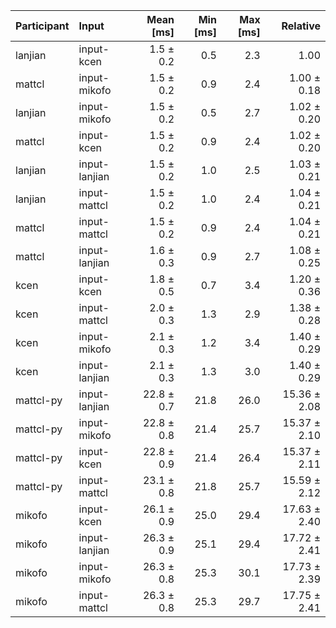 | Participant | Input | Mean [ms] | Min [ms] | Max [ms] | Relative |
|:---|:---|---:|---:|---:|---:|
| lanjian | input-kcen | 1.5 ± 0.2 | 0.5 | 2.3 | 1.00 |
| mattcl | input-mikofo | 1.5 ± 0.2 | 0.9 | 2.4 | 1.00 ± 0.18 |
| lanjian | input-mikofo | 1.5 ± 0.2 | 0.5 | 2.7 | 1.02 ± 0.20 |
| mattcl | input-kcen | 1.5 ± 0.2 | 0.9 | 2.4 | 1.02 ± 0.20 |
| lanjian | input-lanjian | 1.5 ± 0.2 | 1.0 | 2.5 | 1.03 ± 0.21 |
| lanjian | input-mattcl | 1.5 ± 0.2 | 1.0 | 2.4 | 1.04 ± 0.21 |
| mattcl | input-mattcl | 1.5 ± 0.2 | 0.9 | 2.4 | 1.04 ± 0.21 |
| mattcl | input-lanjian | 1.6 ± 0.3 | 0.9 | 2.7 | 1.08 ± 0.25 |
| kcen | input-kcen | 1.8 ± 0.5 | 0.7 | 3.4 | 1.20 ± 0.36 |
| kcen | input-mattcl | 2.0 ± 0.3 | 1.3 | 2.9 | 1.38 ± 0.28 |
| kcen | input-mikofo | 2.1 ± 0.3 | 1.2 | 3.4 | 1.40 ± 0.29 |
| kcen | input-lanjian | 2.1 ± 0.3 | 1.3 | 3.0 | 1.40 ± 0.29 |
| mattcl-py | input-lanjian | 22.8 ± 0.7 | 21.8 | 26.0 | 15.36 ± 2.08 |
| mattcl-py | input-mikofo | 22.8 ± 0.8 | 21.4 | 25.7 | 15.37 ± 2.10 |
| mattcl-py | input-kcen | 22.8 ± 0.9 | 21.4 | 26.4 | 15.37 ± 2.11 |
| mattcl-py | input-mattcl | 23.1 ± 0.8 | 21.8 | 25.7 | 15.59 ± 2.12 |
| mikofo | input-kcen | 26.1 ± 0.9 | 25.0 | 29.4 | 17.63 ± 2.40 |
| mikofo | input-lanjian | 26.3 ± 0.9 | 25.1 | 29.4 | 17.72 ± 2.41 |
| mikofo | input-mikofo | 26.3 ± 0.8 | 25.3 | 30.1 | 17.73 ± 2.39 |
| mikofo | input-mattcl | 26.3 ± 0.8 | 25.3 | 29.7 | 17.75 ± 2.41 |
